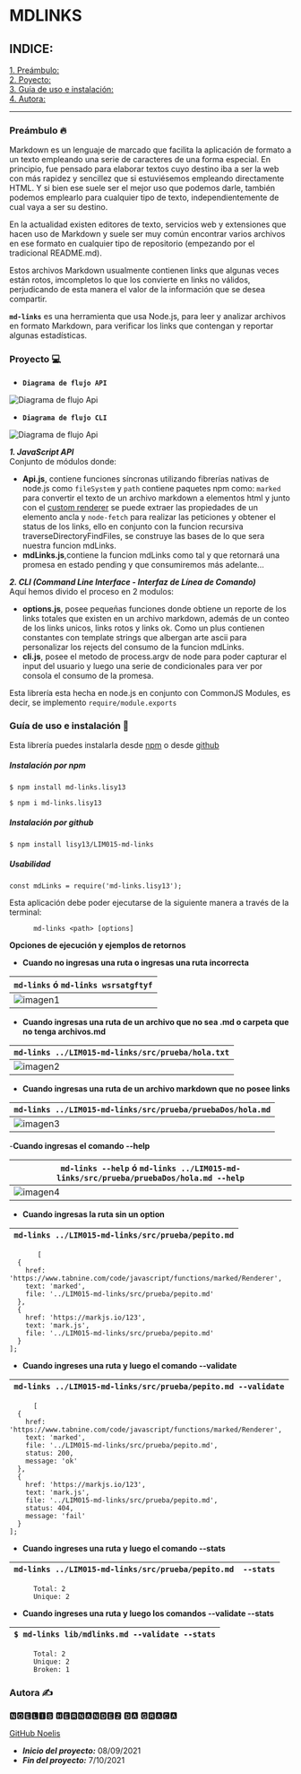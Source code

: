 # MDLINKS
## INDICE:
[1. Preámbulo:](#preambulo)  
[2. Poyecto:](#proyecto)  
[3. Guía de uso e instalación:](#guia-de-uso-e-instalacióm)  
[4. Autora:](#Autora)  
***
### Preámbulo 🔥
Markdown es un lenguaje de marcado que facilita la aplicación de formato a un texto empleando una serie de caracteres de una forma especial. En principio, fue pensado para elaborar textos cuyo destino iba a ser la web con más rapidez y sencillez que si estuviésemos empleando directamente HTML. Y si bien ese suele ser el mejor uso que podemos darle, también podemos emplearlo para cualquier tipo de texto, independientemente de cual vaya a ser su destino.

En la actualidad existen editores de texto, servicios web y extensiones que hacen uso de Markdown y suele ser muy común encontrar varios archivos en ese formato en cualquier tipo de repositorio (empezando por el tradicional README.md).

Estos archivos Markdown usualmente contienen links que algunas veces están rotos, imcompletos lo que los convierte en links no válidos, perjudicando de esta manera el valor de la información que se desea compartir.

<code>**md-links**</code> es una herramienta que usa Node.js, para leer y analizar archivos en formato Markdown, para verificar los links que contengan y reportar algunas estadísticas.

### Proyecto 💻

- <code>**Diagrama de flujo API**</code>

![Diagrama de flujo Api](img/Api.jpg) 

- <code>**Diagrama de flujo CLI**</code>

![Diagrama de flujo Api](img/cli.jpg)
  
***1. JavaScript API***  
Conjunto de módulos donde:
- **Api.js**, contiene funciones síncronas utilizando fibrerías nativas de node.js como <code>fileSystem</code> y <code>path</code> contiene paquetes npm como: <code>marked</code> para convertir el texto de un archivo markdown a elementos html y junto con el [custom renderer](https://marked.js.org/using_pro#renderer) se puede extraer las propiedades de un elemento ancla y <code>node-fetch</code> para realizar las peticiones y obtener el status de los links, ello en conjunto con la funcion recursiva traverseDirectoryFindFiles, se construye las bases de lo que sera nuestra funcion mdLinks.
- **mdLinks.js**,contiene la funcion mdLinks como tal y que retornará una promesa en estado pending y que consumiremos más adelante...

***2. CLI (Command Line Interface - Interfaz de Línea de Comando)***  
Aquí hemos divido el proceso en 2 modulos: 
- **options.js**, posee pequeñas funciones donde obtiene un reporte de los links totales que existen en un archivo markdown, además de un conteo de los links unicos, links rotos y links ok. Como un plus contienen constantes con template strings que albergan arte ascii para personalizar los rejects del consumo de la funcion mdLinks.
- **cli.js**, posee el metodo de process.argv de node para poder capturar el input del usuario y luego una serie de condicionales para ver por consola el consumo de la promesa.

Esta librería esta hecha en node.js en conjunto con CommonJS Modules, es decir, se implemento <code>require/module.exports</code>  

### Guía de uso e instalación 📄
Esta librería puedes instalarla desde [npm](https://www.npmjs.com/package/andu15-mdlinks) o desde [github](https://github.com/Andu15/LIM015-md-links)

##### Instalación por npm
`$ npm install md-links.lisy13`  

`$ npm i md-links.lisy13`
##### Instalación por github

`$ npm install lisy13/LIM015-md-links`
##### Usabilidad

`const mdLinks = require('md-links.lisy13');`

Esta aplicación debe poder ejecutarse de la siguiente manera a través de la terminal:  

          md-links <path> [options]

  **Opciones de ejecución y ejemplos de retornos**

  - **Cuando no ingresas una ruta o ingresas una ruta incorrecta**

| `md-links`  ó  `md-links wsrsatgftyf` |
|-------------------|
| ![imagen1](img/laRutaNoExiste.png)  |

  - **Cuando ingresas una ruta de un archivo que no sea .md o carpeta que no tenga archivos.md**

|`md-links ../LIM015-md-links/src/prueba/hola.txt` |
|----------------------------|
| ![imagen2](img/noTieneArchivosMd.png)   |

  - **Cuando ingresas una ruta de un archivo markdown que no posee links**

|`md-links ../LIM015-md-links/src/prueba/pruebaDos/hola.md` |
|----------------------------|
| ![imagen3](img/noHayLinks.png)   |

  -**Cuando ingresas el comando --help** 

|`md-links --help`  ó  `md-links ../LIM015-md-links/src/prueba/pruebaDos/hola.md --help` |
|----------------------------|
| ![imagen4](img/help.png)   |

  - **Cuando ingresas la ruta sin un option**

|`md-links ../LIM015-md-links/src/prueba/pepito.md` |
|----------------------------|
           [
      {
        href: 'https://www.tabnine.com/code/javascript/functions/marked/Renderer',
        text: 'marked',
        file: '../LIM015-md-links/src/prueba/pepito.md'
      },
      {
        href: 'https://markjs.io/123',
        text: 'mark.js',
        file: '../LIM015-md-links/src/prueba/pepito.md'
      }
    ];

  - **Cuando ingreses una ruta y luego el comando --validate**

|`md-links ../LIM015-md-links/src/prueba/pepito.md --validate` |
|----------------------------|
          [
      {
        href: 'https://www.tabnine.com/code/javascript/functions/marked/Renderer',
        text: 'marked',
        file: '../LIM015-md-links/src/prueba/pepito.md',
        status: 200,
        message: 'ok'
      },
      {
        href: 'https://markjs.io/123',
        text: 'mark.js',
        file: '../LIM015-md-links/src/prueba/pepito.md',
        status: 404,
        message: 'fail'
      }
    ];

  - **Cuando ingreses una ruta y luego el comando --stats**  

|`md-links ../LIM015-md-links/src/prueba/pepito.md  --stats` |
|----------------------------|
          Total: 2
          Unique: 2

  - **Cuando ingreses una ruta y luego los comandos --validate --stats**

|`$ md-links lib/mdlinks.md --validate --stats` |
|----------------------------|
          Total: 2
          Unique: 2
          Broken: 1

### Autora ✍

🅽🅾🅴🅻🅸🆂 🅷🅴🆁🅽🅰🅽🅳🅴🆉 🅳🅰 🅶🆁🅰🅲🅰

[GitHub Noelis](https://github.com/noelishernandezdg)

* ___Inicio del proyecto:___ 08/09/2021  
* ___Fin del proyecto:___ 7/10/2021